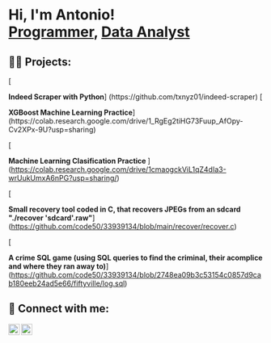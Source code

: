<h1>Hi, I'm Antonio! <br/><a href="https://github.com/txnyz01">Programmer</a>, <a href="https://github.com/txnyz01">Data Analyst</a></h1>

<h2>👨‍💻 Projects:</h2>
[<p><b> Indeed Scraper with Python</b>] (https://github.com/txnyz01/indeed-scraper)
 [<p><b> XGBoost Machine Learning Practice</b>]
 (https://colab.research.google.com/drive/1_RgEg2tiHG73Fuup_AfOpy-Cv2XPx-9U?usp=sharing)</p>
 
[<p><b> Machine Learning Clasification Practice </b>]
  (https://colab.research.google.com/drive/1cmaogckViL1qZ4dIa3-wrUukUmxA6nPG?usp=sharing/)</p>
[<p><b> Small recovery tool coded in C, that recovers JPEGs from an sdcard "./recover 'sdcard'.raw"</b>]
 (https://github.com/code50/33939134/blob/main/recover/recover.c)</p>

[<p><b> A crime SQL game (using SQL queries to find the criminal, their acomplice and where they ran away to)</b>]
 (https://github.com/code50/33939134/blob/2748ea09b3c53154c0857d9cab180eeb24ad5e66/fiftyville/log.sql)</p>
 
<h2> 🤳 Connect with me:</h2>

[<img align="left" alt="AV | LinkedIn" width="22px" src="https://cdn.jsdelivr.net/npm/simple-icons@v3/icons/linkedin.svg" />][linkedin]
[<img align="left" alt="AV | Instagram" width="22px" src="https://cdn.jsdelivr.net/npm/simple-icons@v3/icons/instagram.svg" />][instagram]

[instagram]: https://www.instagram.com/tyzv01/
[linkedin]: https://www.linkedin.com/in/antonio-velichkov-46b5a719a/

